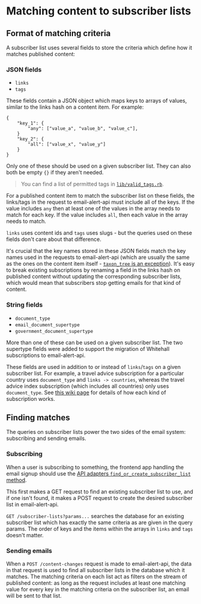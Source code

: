 # Matching content to subscriber lists

## Format of matching criteria

A subscriber list uses several fields to store the criteria which
define how it matches published content:

### JSON fields

- `links`
- `tags`

These fields contain a JSON object which maps keys to arrays of values,
similar to the links hash on a content item. For example:

```
{
    "key_1": {
        "any": ["value_a", "value_b", "value_c"],
    }
    "key_2": {
        "all": ["value_x", "value_y"]
    }
}
```

Only one of these should be used on a given subscriber list. They
can also both be empty `{}` if they aren't needed.

> You can find a list of permitted tags in [`lib/valid_tags.rb`](https://github.com/alphagov/email-alert-api/blob/3e0018510ea85f5d561e2865ad149832b94688a1/lib/valid_tags.rb).

For a published content item to match the subscriber list on these
fields, the links/tags in the request to email-alert-api must include
all of the keys. If the value includes `any` then at least one of the
values in the array needs to match for each key. If the value includes
`all`, then each value in the array needs to match.

`links` uses content ids and `tags` uses slugs - but the queries used
on these fields don't care about that difference.

It's crucial that the key names stored in these JSON fields match the
key names used in the requests to email-alert-api (which are usually
the same as the ones on the content item itself - [`taxon_tree` is an exception](https://github.com/alphagov/email-alert-service/pull/67)).
It's easy to break existing subscriptions by renaming a field in the
links hash on published content without updating the corresponding
subscriber lists, which would mean that subscribers stop getting emails
for that kind of content.

### String fields

- `document_type`
- `email_document_supertype`
- `government_document_supertype`

More than one of these can be used on a given subscriber list. The two
supertype fields were added to support the migration of Whitehall
subscriptions to email-alert-api.

These fields are used in addition to or instead of `links`/`tags` on a
given subscriber list. For example, a travel advice subscription for a
particular country uses `document_type` and `links -> countries`,
whereas the travel advice index subscription (which includes all
countries) only uses `document_type`. See [this wiki page](https://gov-uk.atlassian.net/wiki/pages/viewpage.action?pageId=108625932)
for details of how each kind of subscription works.

## Finding matches

The queries on subscriber lists power the two sides of the email system:
subscribing and sending emails.

### Subscribing

When a user is subscribing to something, the frontend app handling the
email signup should use the
[API adapters `find_or_create_subscriber_list` method](https://github.com/alphagov/gds-api-adapters/blob/1ff0e2cd4ae019f0f79b1b640d54942b94dfeddb/lib/gds_api/email_alert_api.rb#L12).

This first makes a GET request to find an existing subscriber list to
use, and if one isn't found, it makes a POST request to create the
desired subscriber list in email-alert-api.

`GET /subscriber-lists?params...` searches the database for an existing
subscriber list which has exactly the same criteria as are given in the
query params. The order of keys and the items within the arrays in
`links` and `tags` doesn't matter.

### Sending emails

When a `POST /content-changes` request is made to email-alert-api, the
data in that request is used to find all subscriber lists in the
database which it matches. The matching criteria on each list act as
filters on the stream of published content: as long as the request
includes at least one matching value for every key in the matching
criteria on the subscriber list, an email will be sent to that list.
